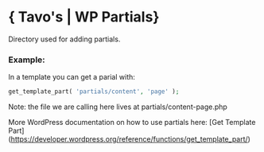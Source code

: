 # { Tavo's | WP Partials}

Directory used for adding partials. 

### Example:

In a template you can get a parial with:

``` PHP
get_template_part( 'partials/content', 'page' );
```

Note: the file we are calling here lives at partials/content-page.php

More WordPress documentation on how to use partials here: [Get Template Part] (https://developer.wordpress.org/reference/functions/get_template_part/) 